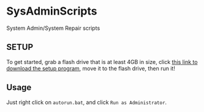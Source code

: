 # SysAdminScripts
System Admin/System Repair scripts

## SETUP
To get started, grab a flash drive that is at least 4GB in size, click [this link to download the setup program](https://raw.githubusercontent.com/Batcastle/SysAdminScripts/master/Windows/setup_RepairTools.bat), move it to the flash drive, then run it!

## Usage
Just right click on `autorun.bat`, and click `Run as Administrator`.
